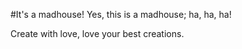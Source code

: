 #It's a madhouse!
Yes, this is a madhouse; ha, ha, ha!

Create with love, love your best creations.
